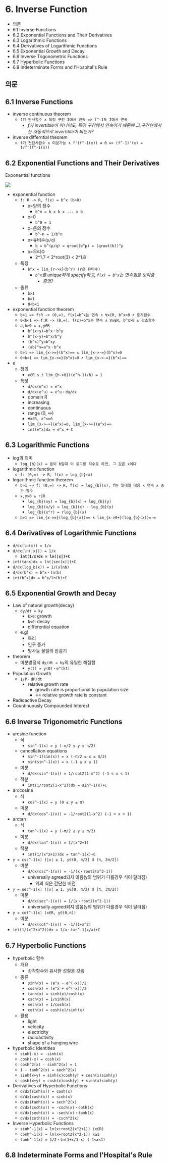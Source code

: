 # 6. Inverse Function

- 의문
- 6.1 Inverse Functions
- 6.2 Exponential Functions and Their Derivatives
- 6.3 Logarithmic Functions
- 6.4 Derivatives of Logarithmic Functions
- 6.5 Exponential Growth and Decay
- 6.6 Inverse Trigonometric Functions
- 6.7 Hyperbolic Functions
- 6.8 Indeterminate Forms and l'Hospital's Rule

## 의문

## 6.1 Inverse Functions

- inverse continuous theorem
  - `f가 단사함수 ∧ 특정 구간 I에서 연속 => f^-1도 I에서 연속`
    - *f가 invertible이 아니어도, 특정 구간에서 연속이기 때문에 그 구간안에서는 자동적으로 invertible이 되는가?*
- inverse differntial theorem
  - `f가 전단사함수 ∧ 미분가능 ∧ f'(f^-1(x)) ≠ 0 => (f^-1)'(x) = 1/f'(f^-1(x))`

## 6.2 Exponential Functions and Their Derivatives

Exponential functions

![](./images/ch6/exponential_function1.png)

- exponential function
  - `f: R -> R, f(x) = b^x (b>0)`
    - x=양의 정수
      - `b^n = b x b x ... x b`
    - x=0
      - `b^0 = 1`
    - x=음의 정수
      - `b^-n = 1/b^n`
    - x=유비수(`p/q`)
      - `b = b^(p/q) = qroot(b^p) = (qroot(b))^p`
    - x=무리수
      - 2^1.7 < 2^root(3) < 2^1.8
  - 특징
    - `b^x = lim_{r->x}(b^r) (r은 유비수)`
      - *`b^x`를 unique하게 specify하고, `f(x) = b^x`는 연속임을 보여줌*
        - *증명?*
  - 종류
    - `b>1`
    - `b=1`
    - `0<b<1`
- exponential function theorem
  - `b>1 => f:R -> (0,∞), f(x)=b^x는 연속 ∧ ∀x∈R, b^x>0 ∧ 증가함수`
  - `0<b<1 => f:R -> (0,∞), f(x)=b^x는 연속 ∧ ∀x∈R, b^x>0 ∧ 감소함수`
  - `a,b>0 ∧ x,y∈R`
    - `b^(x+y)=b^x・b^y`
    - `b^(x-y)=b^x/b^y`
    - `(b^x)^y=b^xy`
    - `(ab)^x=a^x・b^x`
  - `b>1 => lim_{x->∞}(b^x)=∞ ∧ lim_{x->-∞}(b^x)=0`
  - `0<b<1 => lim_{x->∞}(b^x)=0 ∧ lim_{x->-∞}(b^x)=∞`
- e
  - 정의
    - `e∈R s.t lim_{h->0}((e^h-1)/h) = 1`
  - 특성
    - `d/dx(e^x) = e^x`
    - `d/dx(e^u) = e^u・du/dx`
    - domain R
    - increasing
    - continuous
    - range (0, ∞)
    - `∀x∈R, e^x>0`
    - `lim_{x->-∞}(e^x)=0, lim_{x->∞}(e^x)=∞`
    - `int(e^x)dx = e^x + C`

## 6.3 Logarithmic Functions

- log의 의미
  - `log_{b}(x) = 밑이 b일때 이 로그를 지수로 하면, 그 값은 x이다`
- logarithmic function
  - `f: (0,∞) -> R, f(x) = log_{b}(x)`
- logarithmic function theorem
  - `b>1 => f: (0,∞) -> R, f(x) = log_{b}(x), f는 일대일 대응 ∧ 연속 ∧ 증가 함수`
  - `x,y>0 ∧ r∈R`
    - `log_{b}(xy) = log_{b}(x) + log_{b}(y)`
    - `log_{b}(x/y) = log_{b}(x) - log_{b}(y)`
    - `log_{b}(x^r) = rlog_{b}(x)`
  - `b>1 => lim_{x->∞}(log_{b}(x))=∞ ∧ lim_{x->0+}(log_{b}(x))=-∞`

## 6.4 Derivatives of Logarithmic Functions

- `d/dx(ln(x)) = 1/x`
- `d/dx(ln(|x|)) = 1/x`
  - **`int(1/x)dx = ln(|x|)+C`**
- `int(tanx)dx = ln(|sec(x)|)+C`
- `d/dx(log_b(x)) = 1/(xlnb)`
- `d/dx(b^x) = b^x・ln(b)`
- `int(b^x)dx = b^x/ln(b)+C`

## 6.5 Exponential Growth and Decay

- Law of natural growth(decay)
  - `dy/dt = ky`
    - `k>0`: growth
    - `k<0`: decay
    - differential equation
  - e.g)
    - 복리
    - 인구 증가
    - 방사능 물질의 반감기
- theorem
  - 미분방정식 `dy/dt = ky`의 유일한 해집합
    - `y(t) = y(0)・e^(kt)`
- Population Growth
  - `1/P・dP/dt`
    - relative growth rate
      - growth rate is proportional to population size
      - == relative growth rate is constant
- Radioactive Decay
- Countinuously Compounded Interest

## 6.6 Inverse Trigonometric Functions

- arcsine function
  - 식
    - `sin^-1(x) = y (-π/2 ≤ y ≤ π/2)`
  - cancellation equations
    - `sin^-1(sin(x)) = x (-π/2 ≤ x ≤ π/2)`
    - `sin(sin^-1(x)) = x (-1 ≤ x ≤ 1)`
  - 미분
    - `d/dx(sin^-1(x)) = 1/root2(1-x^2) (-1 < x < 1)`
  - 적분
    - `int(1/root2(1-x^2))dx = sin^-1(x)+C`
- arccosine
  - 식
    - `cos^-1(x) = y (0 ≤ y ≤ π)`
  - 미분
    - `d/dx(cos^-1(x)) = -1/root2(1-x^2) (-1 < x < 1)`
- arctan
  - 식
    - `tan^-1(x) = y (-π/2 ≤ y ≤ π/2)`
  - 미분
    - `d/dx(tan^-1(x)) = 1/(x^2+1)`
  - 적분
    - `int(1/(x^2+1))dx = tan^-1(x)+C`
- `y = csc^-1(x) (|x| ≥ 1, y∈(0, π/2] U (π, 3π/2]) `
  - 미분
    - `d/dx(csc^-1(x)) = -1/(x・root2(x^2-1))`
    - universally agreed되지 않음(y의 범위가 다를경우 식이 달라짐)
      - 위의 식은 간단한 버전
- `y = sec^-1(x) (|x| ≥ 1, y∈[0, π/2) U [π, 3π/2))`
  - 미분
    - `d/dx(sec^-1(x)) = 1/(x・root2(x^2-1))`
    - universally agreed되지 않음(y의 범위가 다를경우 식이 달라짐)
- `y = cot^-1(x) (x∈R, y∈(0,π))`
  - 미분
    - `d/dx(cot^-1(x)) = -1/(1+x^2)`
- `int(1/(x^2+a^2))dx = 1/a・tan^-1(x/a)+C`

## 6.7 Hyperbolic Functions

- hyperbolic 함수
  - 개요
    - 삼각함수와 유사한 성질을 갖음
  - 종류
    - `sinh(x) = (e^x - e^(-x))/2`
    - `cosh(x) = (e^x + e^(-x))/2`
    - `tanh(x) = sinh(x)/cosh(x)`
    - `csch(x) = 1/sinh(x)`
    - `sech(x) = 1/cosh(x)`
    - `coth(x) = cosh(x)/sinh(x)`
  - 활용
    - light
    - velocity
    - electricity
    - radioactivity
    - shape of a hanging wire
- hyperbolic Identities
  - `sinh(-x) = -sinh(x)`
  - `cosh(-x) = cosh(x)`
  - `cosh^2(x) - sinh^2(x) = 1`
  - `1 - tanh^2(x) = sech^2(x)`
  - `sinh(x+y) = sinh(x)cosh(y) + cosh(x)sinh(y)`
  - `cosh(x+y) = cosh(x)cosh(y) + sinh(x)sinh(y)`
- Derivatives of Hyperbolic Functions
  - `d/dx(sinh(x)) = cosh(x)`
  - `d/dx(cosh(x)) = sinh(x)`
  - `d/dx(tanh(x)) = sech^2(x)`
  - `d/dx(csch(x)) = -csch(x)・coth(x)`
  - `d/dx(sech(x)) = -sech(x)・tanh(x)`
  - `d/dx(coth(x)) = -csch^2(x)`
- Inverse Hyperbolic Functions
  - `sinh^-1(x) = ln(x+root2(x^2+1)) (x∈R)`
  - `cosh^-1(x) = ln(x+root2(x^2-1)) x≥1`
  - `tanh^-1(x) = 1/2・ln(1+x/1-x) (-1<x<1)`

## 6.8 Indeterminate Forms and l'Hospital's Rule
